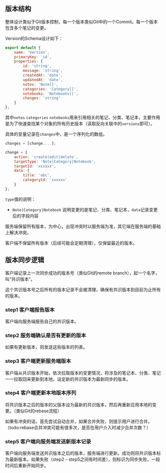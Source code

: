 ## 版本结构

整体设计类似于Git版本控制，每一个版本类似Git中的一个Commit。每一个版本包含多个笔记的变更。

Version的Schema设计如下：

```javascript
export default {
	name: 'Version',
	primaryKey: 'id',
	properties: {
		id: 'string',
		message: 'string',
		createdAt: 'date',
		updatedAt: 'date',
		notes: 'Note[]',
		categories: 'Category[]',
		notebooks: 'Notebooks[]',
		changes: 'string'
	}
};
```

其中`notes` `categories` `notebooks`用来引用相关的笔记、分类、笔记本，主要作用是为了快速查找某个对象的所有历史版本（读取反向关联中的`versions`即可）。

具体的变量记录在`changes`中，是一个序列化的数组。

```javascript
changes = [change,...];

change = {
    action: 'create|edit|delete',
    targetType: 'Note|Category|Notebook',
    targetId: 'xxxxxx',
    data: {
        title: 'abc',
        categoryId: 'xxxxxx'
    }
};
```

`type`值的说明：

- `Note|Category|Notebook` 说明变更的是笔记、分类、笔记本，`data`记录变更后的字段内容

服务端保留所有版本，为中心，出现冲突时以服务端为准，其它端在服务端的基础上解决冲突。

客户端不保留所有版本（后续可能会定期清理），仅保留最近的版本。

## 版本同步逻辑

客户端记录上一次同步成功的版本号（类似Git的remote branch），起一个名字，叫“共识版本”。

这个共识版本号之后所有的版本记录不会被清理，确保有共识版本到目前为止所有的版本。

### step1 客户端报告版本

客户端向服务端报告自己的共识版本。

### step2 服务端确认是否有更新的版本

如果有更新版本，则发送这些版本的列表。

### step3 客户端更新服务端版本

客户端从共识版本开始，依次拉取版本的变更情况，将涉及的笔记本、分类、笔记一一拉取回来更新到本地。设定新的共识版本为最新同步的版本。

### step4 客户端更新本地版本序列

将共识版本之后的版本的父版本设为最新的共识版本，然后再重新应用本地的变更。（类似Git的rebase流程）

如果有冲突的话，首先尝试自动合并，如果合并失败，则提示用户进行合并。（todo:rebase合并冲突可能有很多次，是否在用户介入时减少合并次数？）

### step5 客户端向服务端发送新版本记录

客户端向服务端发送共识版本之后的版本，服务端进行更新。成功则将共识版本标为最新版本。如果失败（step2 - step5之间有时间差），则标识为同步失败，一段时间后重新开始同步。
